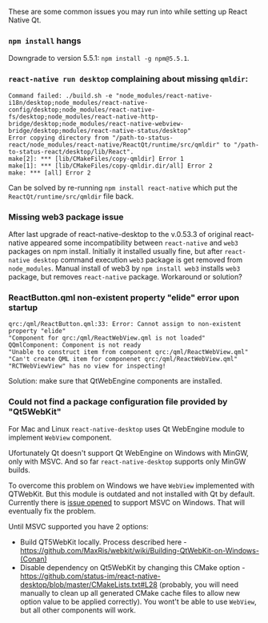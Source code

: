 These are some common issues you may run into while setting up React Native Qt.

### `npm install` hangs
Downgrade to version 5.5.1: `npm install -g npm@5.5.1`.

### `react-native run desktop` complaining about missing `qmldir`:

```
Command failed: ./build.sh -e "node_modules/react-native-i18n/desktop;node_modules/react-native-config/desktop;node_modules/react-native-fs/desktop;node_modules/react-native-http-bridge/desktop;node_modules/react-native-webview-bridge/desktop;modules/react-native-status/desktop"
Error copying directory from "/path-to-status-react/node_modules/react-native/ReactQt/runtime/src/qmldir" to "/path-to-status-react/desktop/lib/React".
make[2]: *** [lib/CMakeFiles/copy-qmldir] Error 1
make[1]: *** [lib/CMakeFiles/copy-qmldir.dir/all] Error 2
make: *** [all] Error 2
```

Can be solved by re-running `npm install react-native` which put the `ReactQt/runtime/src/qmldir` file back.

### Missing web3 package issue

After last upgrade of react-native-desktop to the v.0.53.3 of original react-native appeared some incompatibility between `react-native` and `web3` packages on npm install. Initially it installed usually fine, but after `react-native desktop` command execution `web3` package is get removed from `node_modules`. Manual install of web3 by `npm install web3` installs `web3` package, but removes `react-native` package. Workaround or solution?

### ReactButton.qml non-existent property "elide" error upon startup

```
qrc:/qml/ReactButton.qml:33: Error: Cannot assign to non-existent property "elide"
"Component for qrc:/qml/ReactWebView.qml is not loaded"
QQmlComponent: Component is not ready
"Unable to construct item from component qrc:/qml/ReactWebView.qml"
"Can't create QML item for componenet qrc:/qml/ReactWebView.qml"
"RCTWebViewView" has no view for inspecting!
```

Solution: make sure that QtWebEngine components are installed.

### Could not find a package configuration file provided by "Qt5WebKit"
For Mac and Linux `react-native-desktop` uses Qt WebEngine module to implement `WebView` component.

Ufortunately Qt doesn't support Qt WebEngine on Windows with MinGW, only with MSVC. And so far `react-native-desktop` supports only MinGW builds.

To overcome this problem on Windows we have `WebView` implemented with QTWebKit. But this module is outdated and not installed with Qt by default.
Currently there is [issue opened](https://github.com/status-im/react-native-desktop/issues/222) to support MSVC on Windows. That will eventually fix the problem.

Until MSVC supported you have 2 options:
- Build QT5WebKit locally. Process described here - https://github.com/MaxRis/webkit/wiki/Building-QtWebKit-on-Windows-(Conan)
- Disable dependency on Qt5WebKit by changing this CMake option - https://github.com/status-im/react-native-desktop/blob/master/CMakeLists.txt#L28 (probably, you will need manually to clean up all generated CMake cache files to allow new option value to be applied correctly). You wont't be able to use `WebView`, but all other components will work.
